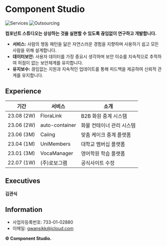 # Component Studio

![Services](https://img.shields.io/badge/Services-01-brightgreen)
![Outsourcing](https://img.shields.io/badge/Outsourcing-05-blueviolet)

**컴포넌트 스튜디오는 상상하는 것을 실현할 수 있도록 끊임없이 연구하고 개발합니다.**

- **서비스:** 사람의 행동 패턴을 닮은 자연스러운 경험을 지향하며 사용하기 쉽고 모든 사람을 위해 설계합니다.  
- **데이터보안:** 사용자 데이터를 가장 중요시 생각하며 보안 이슈를 지속적으로 추적하여 허점이 없는 보안체계를 유지합니다.  
- **유지보수:** 끊임없는 지원과 지속적인 업데이트를 통해 피드백을 제공하여 신뢰적 관계를 유지합니다.  

## Experience

| 기간 | 서비스 | 소개 |
|--------|--------------|-----------------|
| 23.08 (2W) | FloraLink | B2B 화원 중계 시스템 |
| 23.06 (2W) | auto-container | 화물 컨테이너 관리 시스템 |
| 23.06 (3M) | Caiing | 맞춤 케이크 중계 플랫폼 |
| 23.04 (1M) | UniMembers | 대학교 멤버십 플랫폼 |
| 23.01 (3M) | VocaManager | 영어학원 학습 플랫폼|
| 22.07 (1W) | (주)로보그램 | 공식사이트 수정 |


## Executives
**김관식**

## Information
* 사업자등록번호: 733-01-02880
* 이메일: gwansikk@icloud.com
  

**© Component Studio.**
